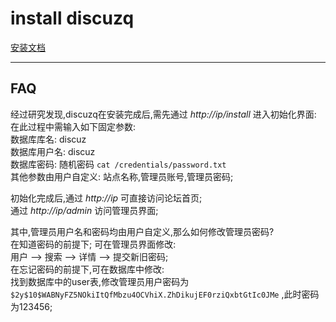 # install discuzq
[安装文档](https://discuz.com/docs/install.html#%E6%9C%8D%E5%8A%A1%E5%99%A8%E8%A6%81%E6%B1%82)
***
## FAQ
经过研究发现,discuzq在安装完成后,需先通过 *http://ip/install* 进入初始化界面:  
在此过程中需输入如下固定参数:  
数据库库名: discuz  
数据库用户名: discuz  
数据库密码: 随机密码 `cat /credentials/password.txt`  
其他参数由用户自定义: 站点名称,管理员账号,管理员密码;  

初始化完成后,通过 *http://ip* 可直接访问论坛首页;  
            通过 *http://ip/admin* 访问管理员界面;
            
其中,管理员用户名和密码均由用户自定义,那么如何修改管理员密码?  
在知道密码的前提下; 可在管理员界面修改:                     
用户 --> 搜索 --> 详情 -->  提交新旧密码;     
在忘记密码的前提下,可在数据库中修改:        
找到数据库中的user表,修改管理员用户密码为 `$2y$10$WABNyFZ5NOkiItQfMbzu4OCVhiX.ZhDikujEF0rziQxbtGtIc0JMe` ,此时密码为123456;  


